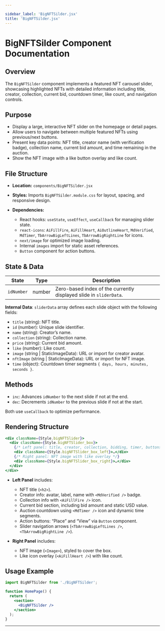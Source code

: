```yaml
---

sidebar_label: 'BigNFTSilder.jsx'
title: 'BigNFTSilder.jsx'
---
```


# BigNFTSilder Component Documentation

## Overview

The `BigNFTSilder` component implements a featured NFT carousel slider, showcasing highlighted NFTs with detailed information including title, creator, collection, current bid, countdown timer, like count, and navigation controls.

## Purpose

* Display a large, interactive NFT slider on the homepage or detail pages.
* Allow users to navigate between multiple featured NFTs using previous/next buttons.
* Present key data points: NFT title, creator name (with verification badge), collection name, current bid amount, and time remaining in the auction.
* Show the NFT image with a like button overlay and like count.

## File Structure

* **Location:** `components/BigNFTSilder.jsx`
* **Styles:** Imports `BigNFTSilder.module.css` for layout, spacing, and responsive design.
* **Dependencies:**

  * React hooks: `useState`, `useEffect`, `useCallback` for managing slider state.
  * `react-icons`: `AiFillFire`, `AiFillHeart`, `AiOutlineHeart`, `MdVerified`, `MdTimer`, `TbArrowBigLeftLines`, `TbArrowBigRightLine` for icons.
  * `next/image` for optimized image loading.
  * Internal `images` import for static asset references.
  * `Button` component for action buttons.

## State & Data

| State      | Type   | Description                                                        |
| ---------- | ------ | ------------------------------------------------------------------ |
| `idNumber` | number | Zero-based index of the currently displayed slide in `sliderData`. |

**Internal Data**: `sliderData` array defines each slide object with the following fields:

* `title` (string): NFT title.
* `id` (number): Unique slide identifier.
* `name` (string): Creator’s name.
* `collection` (string): Collection name.
* `price` (string): Current bid amount.
* `like` (number): Like count.
* `image` (string | StaticImageData): URL or import for creator avatar.
* `nftImage` (string | StaticImageData): URL or import for NFT image.
* `time` (object): Countdown timer segments `{ days, hours, minutes, seconds }`.

## Methods

* `inc`: Advances `idNumber` to the next slide if not at the end.
* `dec`: Decrements `idNumber` to the previous slide if not at the start.

Both use `useCallback` to optimize performance.

## Rendering Structure

```jsx
<div className={Style.bigNFTSlider}>
  <div className={Style.bigNFTSlider_box}>
    {/* Left panel: title, creator, collection, bidding, timer, buttons, nav arrows */}
    <div className={Style.bigNFTSlider_box_left}>…</div>
    {/* Right panel: NFT image with like overlay */}
    <div className={Style.bigNFTSlider_box_right}>…</div>
  </div>
</div>
```

* **Left Panel** includes:

  * NFT title (`<h2>`).
  * Creator info: avatar, label, name with `<MdVerified />` badge.
  * Collection info with `<AiFillFire />` icon.
  * Current bid section, including bid amount and static USD value.
  * Auction countdown using `<MdTimer />` icon and dynamic time segments.
  * Action buttons: “Place” and “View” via `Button` component.
  * Slider navigation arrows (`<TbArrowBigLeftLines />`, `<TbArrowBigRightLine />`).

* **Right Panel** includes:

  * NFT image (`<Image>`), styled to cover the box.
  * Like icon overlay (`<AiFillHeart />`) with like count.

## Usage Example

```jsx
import BigNFTSilder from './BigNFTSilder';

function HomePage() {
  return (
    <section>
      <BigNFTSilder />
    </section>
  );
}
```

---
